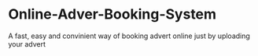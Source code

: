 # Online-Adver-Booking-System
A fast, easy and convinient way of booking advert online just by uploading your advert

